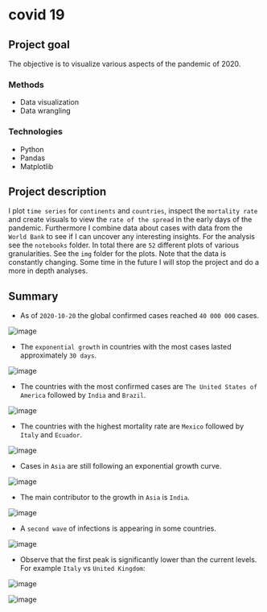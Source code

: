 # covid 19

## Project goal
The objective is to visualize various aspects of the pandemic of 2020.

### Methods
* Data visualization
* Data wrangling

### Technologies
* Python
* Pandas
* Matplotlib

## Project description
I plot `time series` for `continents` and `countries`, inspect the `mortality rate` and create visuals to view the `rate of the spread` in the early days of the pandemic.
Furthermore I combine data about cases with data from the `World Bank` to see if I can uncover any interesting insights. For the analysis see the `notebooks` folder.
In total there are `52` different plots of various granularities. See the `img` folder for the plots. Note that the data is constantly changing. Some time in the future I will stop the project and do a more in depth analyses.

## Summary

* As of `2020-10-20` the global confirmed cases reached `40 000 000` cases.

![image](https://github.com/besiobu/data-science-portfolio/blob/master/covid-19/img/world_cases.png)

* The `exponential growth` in countries with the most cases lasted approximately `30 days`.

![image](https://github.com/besiobu/data-science-portfolio/blob/master/covid-19/img/growth_plot.png)

* The countries with the most confirmed cases are `The United States of America` followed by `India` and `Brazil`.

![image](https://github.com/besiobu/data-science-portfolio/blob/master/covid-19/img/confirmed_cases_most.png)

* The countries with the highest mortality rate are `Mexico` followed by `Italy` and `Ecuador`.

![image](https://github.com/besiobu/data-science-portfolio/blob/master/covid-19/img/mortality_cases_most.png)

* Cases in `Asia` are still following an exponential growth curve.

![image](https://github.com/besiobu/data-science-portfolio/blob/master/covid-19/img/asia_cases.png)

* The main contributor to the growth in `Asia` is `India`.

![image](https://github.com/besiobu/data-science-portfolio/blob/master/covid-19/img/india_chg.png)

* A `second wave` of infections is appearing in some countries.

![image](https://github.com/besiobu/data-science-portfolio/blob/master/covid-19/img/covid_tiles_project_readme.png)

* Observe that the first peak is significantly lower than the current levels. For example `Italy` vs `United Kingdom`:

![image](https://github.com/besiobu/data-science-portfolio/blob/master/covid-19/img/italy_chg.png)

![image](https://github.com/besiobu/data-science-portfolio/blob/master/covid-19/img/united%20kingdom_chg.png)